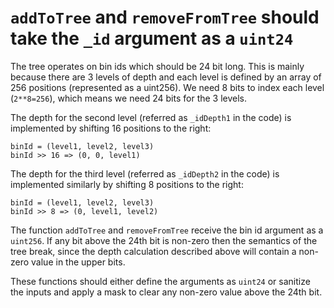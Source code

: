 # `addToTree` and `removeFromTree` should take the `_id` argument as a `uint24`

The tree operates on bin ids which should be 24 bit long. This is mainly because there are 3 levels of depth and each level is defined by an array of 256 positions (represented as a uint256). We need 8 bits to index each level (`2**8=256`), which means we need 24 bits for the 3 levels.

The depth for the second level (referred as `_idDepth1` in the code) is implemented by shifting 16 positions to the right:

```
binId = (level1, level2, level3)
binId >> 16 => (0, 0, level1)
```

The depth for the third level (referred as `_idDepth2` in the code) is implemented similarly by shifting 8 positions to the right:

```
binId = (level1, level2, level3)
binId >> 8 => (0, level1, level2)
```

The function `addToTree` and `removeFromTree` receive the bin id argument as a `uint256`. If any bit above the 24th bit is non-zero then the semantics of the tree break, since the depth calculation described above will contain a non-zero value in the upper bits. 

These functions should either define the arguments as `uint24` or sanitize the inputs and apply a mask to clear any non-zero value above the 24th bit.
